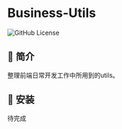# Business-Utils

![GitHub License](https://img.shields.io/github/license/ViaColby/business-utils)

## 📝 简介
整理前端日常开发工作中所用到的utils。

## 🔨 安装
待完成
